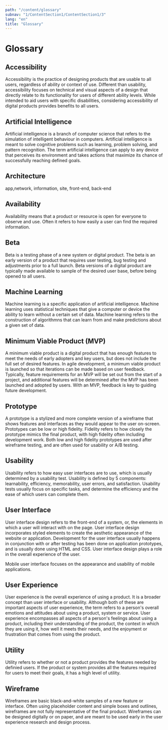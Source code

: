 ```yaml
---
path: "/content/glossary"
subnav: "1/ContentSection1/ContentSection1/3"
lang: "en"
title: "Glossary"
---
```


# Glossary

## Accessibility

Accessibility is the practice of designing products that are usable to all users, regardless of ability or context of use. Different than usability, accessibility focuses on technical and visual aspects of a design that directly relate to its functionality for users of different ability levels. While intended to aid users with specific disabilities, considering accessibility of digital products provides benefits to all users.

## Artificial Intelligence

Artificial intelligence is a branch of computer science that refers to the simulation of intelligent behaviour in computers. Artificial intelligence is meant to solve cognitive problems such as learning, problem solving, and pattern recognition. The term artificial intelligence can apply to any device that perceives its environment and takes actions that maximize its chance of successfully reaching defined goals.

## Architecture
app,network, information, site, front-end, back-end

## Availability

Availability means that a product or resource is open for everyone to observe and use. Often it refers to how easily a user can find the required information.

## Beta

Beta is a testing phase of a new system or digital product. The beta is an early version of a product that requires user testing, bug testing and adjustments prior to a full launch. Beta versions of a digital product are typically made available to sample of the desired user base, before being opened to all users.

## Machine Learning

Machine learning is a specific application of artificial intelligence. Machine learning uses statistical techniques that give a computer or device the ability to learn without a certain set of data. Machine learning refers to the construction of algorithmns that can learn from and make predictions about a given set of data.

## Minimum Viable Product (MVP)

A minimum viable product is a digital product that has enough features to meet the needs of early adopters and key users, but does not include the full set of desired features. In agile development, a minimum viable product is launched so that iterations can be made based on user feedback. Typically, feature requirements for an MVP will be set out from the start of a project, and additional features will be determined after the MVP has been launched and adopted by users. With an MVP, feedback is key to guiding future development.


## Prototype
A prototype is a stylized and more complete version of a wireframe that shows features and interfaces as they would appear to the user on-screen. Prototypes can be low or high fidelity. Fidelity refers to how closely the prototype mimics the final product, with high fidelity often including development work. Both low and high fidelity prototypes are used after wireframe testing, and are often used for usability or A/B testing.

## Usability

Usability refers to how easy user interfaces are to use, which is usually determined by a usability test. Usability is defined by 5 components: learnability, efficiency, memorability, user errors, and satisfaction. Usability tests usually focus on specific tasks, and determine the efficiency and the ease of which users can complete them.

## User Interface

User interface design refers to the front-end of a system, or, the elements in which a user will interact with on the page. User interface design incorporates styled elements to create the aesthetic appearance of the website or application. Development for the user interface usually happens in conjunction with or after testing has been done on application prototypes, and is usually done using HTML and CSS. User interface design plays a role in the overall experience of the user.

Mobile user interface focuses on the appearance and usability of mobile applications.

## User Experience

User experience is the overall experience of using a product. It is a broader concept than user interface or usability. Although both of these are important aspects of user experience, the term refers to a person's overall emotions and attitudes about using a product, system or service. User experience encompasses all aspects of a person's feelings about using a product, including their understanding of the product, the context in which they are using it, how well it meets their needs, and the enjoyment or frustration that comes from using the product.

## Utility

Utility refers to whether or not a product provides the features needed by definied users. If the product or system provides all the features required for users to meet their goals, it has a high level of utility.

## Wireframe

Wireframes are basic black-and-white samples of a new feature or interface. Often using placeholder content and simple boxes and outlines, wireframes are not fully representative of the final product. Wireframes can be designed digitally or on paper, and are meant to be used early in the user experience research and design process.

